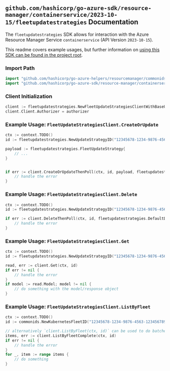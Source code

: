 
## `github.com/hashicorp/go-azure-sdk/resource-manager/containerservice/2023-10-15/fleetupdatestrategies` Documentation

The `fleetupdatestrategies` SDK allows for interaction with the Azure Resource Manager Service `containerservice` (API Version `2023-10-15`).

This readme covers example usages, but further information on [using this SDK can be found in the project root](https://github.com/hashicorp/go-azure-sdk/tree/main/docs).

### Import Path

```go
import "github.com/hashicorp/go-azure-helpers/resourcemanager/commonids"
import "github.com/hashicorp/go-azure-sdk/resource-manager/containerservice/2023-10-15/fleetupdatestrategies"
```


### Client Initialization

```go
client := fleetupdatestrategies.NewFleetUpdateStrategiesClientWithBaseURI("https://management.azure.com")
client.Client.Authorizer = authorizer
```


### Example Usage: `FleetUpdateStrategiesClient.CreateOrUpdate`

```go
ctx := context.TODO()
id := fleetupdatestrategies.NewUpdateStrategyID("12345678-1234-9876-4563-123456789012", "example-resource-group", "fleetValue", "updateStrategyValue")

payload := fleetupdatestrategies.FleetUpdateStrategy{
	// ...
}


if err := client.CreateOrUpdateThenPoll(ctx, id, payload, fleetupdatestrategies.DefaultCreateOrUpdateOperationOptions()); err != nil {
	// handle the error
}
```


### Example Usage: `FleetUpdateStrategiesClient.Delete`

```go
ctx := context.TODO()
id := fleetupdatestrategies.NewUpdateStrategyID("12345678-1234-9876-4563-123456789012", "example-resource-group", "fleetValue", "updateStrategyValue")

if err := client.DeleteThenPoll(ctx, id, fleetupdatestrategies.DefaultDeleteOperationOptions()); err != nil {
	// handle the error
}
```


### Example Usage: `FleetUpdateStrategiesClient.Get`

```go
ctx := context.TODO()
id := fleetupdatestrategies.NewUpdateStrategyID("12345678-1234-9876-4563-123456789012", "example-resource-group", "fleetValue", "updateStrategyValue")

read, err := client.Get(ctx, id)
if err != nil {
	// handle the error
}
if model := read.Model; model != nil {
	// do something with the model/response object
}
```


### Example Usage: `FleetUpdateStrategiesClient.ListByFleet`

```go
ctx := context.TODO()
id := commonids.NewKubernetesFleetID("12345678-1234-9876-4563-123456789012", "example-resource-group", "fleetValue")

// alternatively `client.ListByFleet(ctx, id)` can be used to do batched pagination
items, err := client.ListByFleetComplete(ctx, id)
if err != nil {
	// handle the error
}
for _, item := range items {
	// do something
}
```
